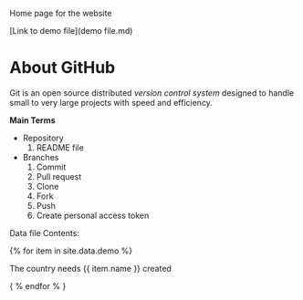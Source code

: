 Home page for the website

[Link to demo file](demo file.md)

# About GitHub
Git is an open source distributed _version control system_ designed to handle small to very large projects with speed and efficiency.

**Main Terms**

- Repository
  1. README file
- Branches
  1. Commit
  2. Pull request
  3. Clone
  4. Fork
  5. Push
  6. Create personal access token

Data file Contents:

{% for item in site.data.demo %}

The country needs {{ item.name }} created

{ % endfor % }